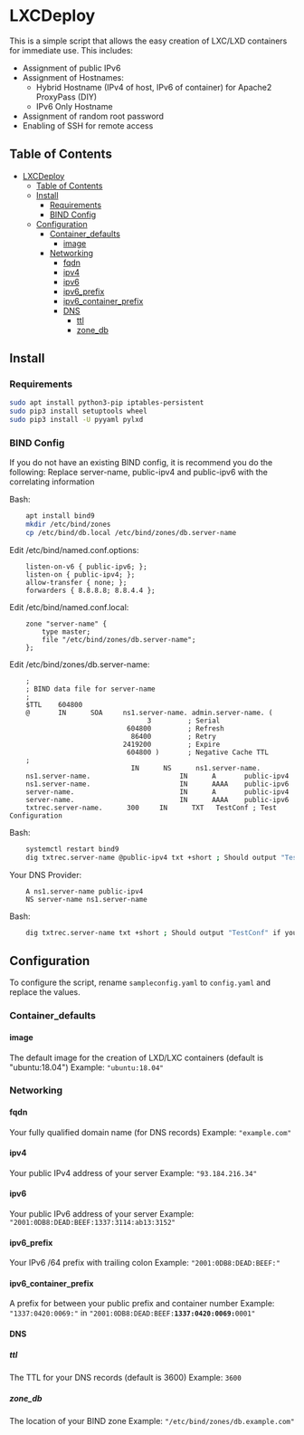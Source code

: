 # LXCDeploy
This is a simple script that allows the easy creation of LXC/LXD containers for immediate use. This includes:
- Assignment of public IPv6
- Assignment of Hostnames:
    - Hybrid Hostname (IPv4 of host, IPv6 of container) for Apache2 ProxyPass (DIY)
    - IPv6 Only Hostname
- Assignment of random root password
- Enabling of SSH for remote access

## Table of Contents
- [LXCDeploy](#lxcdeploy)
  - [Table of Contents](#table-of-contents)
  - [Install](#install)
    - [Requirements](#requirements)
    - [BIND Config](#bind-config)
  - [Configuration](#configuration)
    - [Container_defaults](#containerdefaults)
      - [image](#image)
    - [Networking](#networking)
      - [fqdn](#fqdn)
      - [ipv4](#ipv4)
      - [ipv6](#ipv6)
      - [ipv6_prefix](#ipv6prefix)
      - [ipv6_container_prefix](#ipv6containerprefix)
      - [DNS](#dns)
        - [ttl](#ttl)
        - [zone_db](#zonedb)

## Install
### Requirements
```bash
sudo apt install python3-pip iptables-persistent
sudo pip3 install setuptools wheel
sudo pip3 install -U pyyaml pylxd
```
### BIND Config
If you do not have an existing BIND config, it is recommend you do the following:
Replace server-name, public-ipv4 and public-ipv6 with the correlating information

Bash:
```bash
    apt install bind9
    mkdir /etc/bind/zones
    cp /etc/bind/db.local /etc/bind/zones/db.server-name
```
Edit /etc/bind/named.conf.options:
```
    listen-on-v6 { public-ipv6; };
    listen-on { public-ipv4; }; 
    allow-transfer { none; };
    forwarders { 8.8.8.8; 8.8.4.4 };
```

Edit /etc/bind/named.conf.local:
```
    zone "server-name" {
        type master;
        file "/etc/bind/zones/db.server-name";
    };
```

Edit /etc/bind/zones/db.server-name:
```DNS Zone
    ;
    ; BIND data file for server-name
    ;
    $TTL    604800
    @       IN      SOA     ns1.server-name. admin.server-name. (
                                  3         ; Serial
                             604800         ; Refresh
                              86400         ; Retry
                            2419200         ; Expire
                             604800 )       ; Negative Cache TTL
    ;
                              IN      NS      ns1.server-name.
    ns1.server-name.                      IN      A       public-ipv4
    ns1.server-name.                      IN      AAAA    public-ipv6
    server-name.                          IN      A       public-ipv4
    server-name.                          IN      AAAA    public-ipv6
    txtrec.server-name.      300     IN      TXT   TestConf ; Test Configuration
```

Bash:
```bash
    systemctl restart bind9
    dig txtrec.server-name @public-ipv4 txt +short ; Should output "TestConf" if BIND is working
```

Your DNS Provider:
```
    A ns1.server-name public-ipv4
    NS server-name ns1.server-name
```

Bash:
```bash
    dig txtrec.server-name txt +short ; Should output "TestConf" if your configuration is working
```

## Configuration
To configure the script, rename `sampleconfig.yaml` to `config.yaml` and replace the values.

### Container_defaults
#### image
The default image for the creation of LXD/LXC containers (default is "ubuntu:18.04")
Example: `"ubuntu:18.04"`

### Networking
#### fqdn 
Your fully qualified domain name (for DNS records)
Example: `"example.com"`
#### ipv4
Your public IPv4 address of your server
Example: `"93.184.216.34"`
#### ipv6
Your public IPv6 address of your server
Example: `"2001:0DB8:DEAD:BEEF:1337:3114:ab13:3152"`
#### ipv6_prefix
Your IPv6 /64 prefix with trailing colon 
Example: `"2001:0DB8:DEAD:BEEF:"`
#### ipv6_container_prefix
A prefix for between your public prefix and container number
Example: `"1337:0420:0069:"` in `"2001:0DB8:DEAD:BEEF:`<b>`1337:0420:0069:`</b>`0001"`

#### DNS

##### ttl
The TTL for your DNS records (default is 3600)
Example: `3600`

##### zone_db
The location of your BIND zone
Example: `"/etc/bind/zones/db.example.com"`
